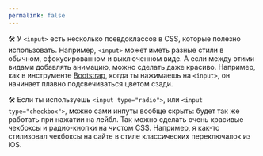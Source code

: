 ```yaml
---
permalink: false
---
```


🛠 У `<input>` есть несколько псевдоклассов в CSS, которые полезно использовать. Например, `<input>` может иметь разные стили в обычном, сфокусированном и выключенном виде. А если между этими видами добавлять анимацию, можно сделать даже красиво. Например, как в инструменте [Bootstrap](https://getbootstrap.com/), когда ты нажимаешь на `<input>`, он начинает плавно подсвечиваться цветом сзади.

🛠 Если ты используешь `<input type="radio">`, или `<input type="checkbox">`, можно сами инпуты вообще скрыть: будет так же работать при нажатии на лейбл. Так можно сделать очень красивые чекбоксы и радио-кнопки на чистом CSS. Например, я как-то стилизовал чекбоксы на сайте в стиле классических переключалок из iOS.
